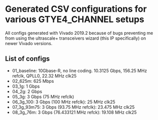 # Generated CSV configurations for various GTYE4_CHANNEL setups

All configs generated with Vivado 2019.2 because of bugs preventing me from using the ultrascale+ transceivers wizard (this IP specifically) on newer Vivado versions.

## List of configs

* 01_baseline: 10Gbase-R, no line coding. 10.3125 Gbps, 156.25 MHz refclk, QPLL0, 22.32 MHz clk25
* 02_625m: 625 Mbps
* 03_1g: 1 Gbps
* 04_2g: 2 Gbps
* 05_3g: 3 Gbps (75 MHz refclk)
* 06_3g_100: 3 Gbps (100 MHz refclk): 25 MHz clk25
* 07_3g_93m75: 3 Gbps (93.75 MHz refclk): 23.475 MHz clk25
* 08_3g_76m: 3 Gbps (76.433121 MHz refck): 19.108 MHz clk25
